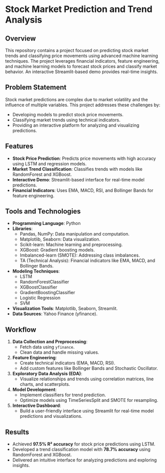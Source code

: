 # Stock Market Prediction and Trend Analysis

## Overview
This repository contains a project focused on predicting stock market trends and classifying price movements using advanced machine learning techniques. The project leverages financial indicators, feature engineering, and machine learning models to forecast stock prices and classify market behavior. An interactive Streamlit-based demo provides real-time insights.

## Problem Statement
Stock market predictions are complex due to market volatility and the influence of multiple variables. This project addresses these challenges by:
- Developing models to predict stock price movements.
- Classifying market trends using technical indicators.
- Providing an interactive platform for analyzing and visualizing predictions.

## Features
- **Stock Price Prediction**: Predicts price movements with high accuracy using LSTM and regression models.
- **Market Trend Classification**: Classifies trends with models like RandomForest and XGBoost.
- **Interactive Demo**: Streamlit-based interface for real-time model predictions.
- **Financial Indicators**: Uses EMA, MACD, RSI, and Bollinger Bands for feature engineering.

## Tools and Technologies
- **Programming Language**: Python
- **Libraries**:
  - Pandas, NumPy: Data manipulation and computation.
  - Matplotlib, Seaborn: Data visualization.
  - Scikit-learn: Machine learning and preprocessing.
  - XGBoost: Gradient boosting models.
  - Imbalanced-learn (SMOTE): Addressing class imbalances.
  - TA (Technical Analysis): Financial indicators like EMA, MACD, and Bollinger Bands.
- **Modeling Techniques**:
  - LSTM
  - RandomForestClassifier
  - XGBoostClassifier
  - GradientBoostingClassifier
  - Logistic Regression
  - SVM
- **Visualization Tools**: Matplotlib, Seaborn, Streamlit.
- **Data Sources**: Yahoo Finance (yfinance).

## Workflow
1. **Data Collection and Preprocessing**:
   - Fetch data using `yfinance`.
   - Clean data and handle missing values.
2. **Feature Engineering**:
   - Create technical indicators (EMA, MACD, RSI).
   - Add custom features like Bollinger Bands and Stochastic Oscillator.
3. **Exploratory Data Analysis (EDA)**:
   - Visualize relationships and trends using correlation matrices, line charts, and scatterplots.
4. **Model Development**:
   - Implement classifiers for trend prediction.
   - Optimize models using TimeSeriesSplit and SMOTE for resampling.
5. **Interactive Dashboard**:
   - Build a user-friendly interface using Streamlit for real-time model predictions and visualizations.

## Results
- Achieved **97.5% R² accuracy** for stock price predictions using LSTM.
- Developed a trend classification model with **78.7% accuracy** using RandomForest and XGBoost.
- Delivered an intuitive interface for analyzing predictions and exploring insights.